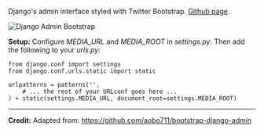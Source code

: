 Django's admin interface styled with Twitter Bootstrap. [Github page](https://github.com/evantbyrne/django-admin-bootstrap).

![Django Admin Bootstrap](http://i.imgur.com/4WS6b.png)

**Setup:** Configure _MEDIA\_URL_ and _MEDIA\_ROOT_ in _settings.py_. Then add the following to your _urls.py_:

	from django.conf import settings
	from django.conf.urls.static import static

	urlpatterns = patterns('',
	    # ... the rest of your URLconf goes here ...
	) + static(settings.MEDIA_URL, document_root=settings.MEDIA_ROOT)

---
**Credit:** Adapted from: https://github.com/aobo711/bootstrap-django-admin